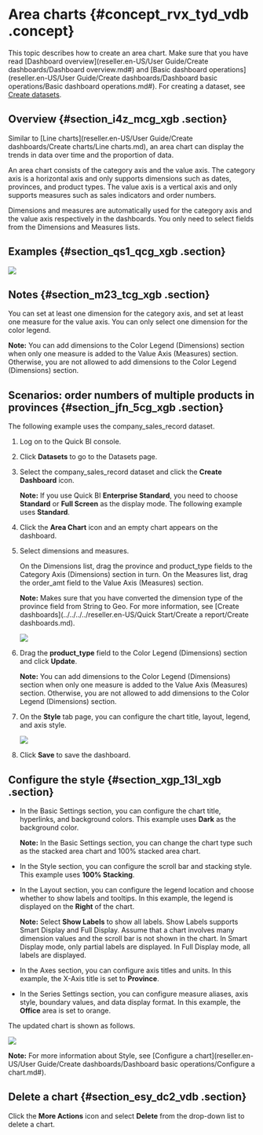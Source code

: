 # Area charts {#concept_rvx_tyd_vdb .concept}

This topic describes how to create an area chart. Make sure that you have read [Dashboard overview](reseller.en-US/User Guide/Create dashboards/Dashboard overview.md#) and [Basic dashboard operations](reseller.en-US/User Guide/Create dashboards/Dashboard basic operations/Basic dashboard operations.md#). For creating a dataset, see [Create datasets](https://help.aliyun.com/document_detail/61151.html?spm=a2c4g.11186623.6.599.34f62466FzveVP).

## Overview {#section_i4z_mcg_xgb .section}

Similar to [Line charts](reseller.en-US/User Guide/Create dashboards/Create charts/Line charts.md), an area chart can display the trends in data over time and the proportion of data.

An area chart consists of the category axis and the value axis. The category axis is a horizontal axis and only supports dimensions such as dates, provinces, and product types. The value axis is a vertical axis and only supports measures such as sales indicators and order numbers.

Dimensions and measures are automatically used for the category axis and the value axis respectively in the dashboards. You only need to select fields from the Dimensions and Measures lists.

## Examples {#section_qs1_qcg_xgb .section}

![](http://static-aliyun-doc.oss-cn-hangzhou.aliyuncs.com/assets/img/9125/15571365171682_en-US.png)

## Notes {#section_m23_tcg_xgb .section}

You can set at least one dimension for the category axis, and set at least one measure for the value axis. You can only select one dimension for the color legend.

**Note:** You can add dimensions to the Color Legend \(Dimensions\) section when only one measure is added to the Value Axis \(Measures\) section. Otherwise, you are not allowed to add dimensions to the Color Legend \(Dimensions\) section.

## Scenarios: order numbers of multiple products in provinces {#section_jfn_5cg_xgb .section}

The following example uses the company\_sales\_record dataset.

1.  Log on to the Quick BI console.
2.  Click **Datasets** to go to the Datasets page.
3.  Select the company\_sales\_record dataset and click the **Create Dashboard** icon.

    **Note:** If you use Quick BI **Enterprise Standard**, you need to choose **Standard** or **Full Screen** as the display mode. The following example uses **Standard**.

4.  Click the **Area Chart** icon and an empty chart appears on the dashboard.
5.  Select dimensions and measures.

    On the Dimensions list, drag the province and product\_type fields to the Category Axis \(Dimensions\) section in turn. On the Measures list, drag the order\_amt field to the Value Axis \(Measures\) section.

    **Note:** Makes sure that you have converted the dimension type of the province field from String to Geo. For more information, see [Create dashboards](../../../../reseller.en-US/Quick Start/Create a report/Create dashboards.md).

    ![](http://static-aliyun-doc.oss-cn-hangzhou.aliyuncs.com/assets/img/9125/15571365171679_en-US.png)

6.  Drag the **product\_type** field to the Color Legend \(Dimensions\) section and click **Update**.

    **Note:** You can add dimensions to the Color Legend \(Dimensions\) section when only one measure is added to the Value Axis \(Measures\) section. Otherwise, you are not allowed to add dimensions to the Color Legend \(Dimensions\) section.

7.  On the **Style** tab page, you can configure the chart title, layout, legend, and axis style.

    ![](http://static-aliyun-doc.oss-cn-hangzhou.aliyuncs.com/assets/img/9125/15571365171680_en-US.png)

8.  Click **Save** to save the dashboard.

## Configure the style {#section_xgp_13l_xgb .section}

-   In the Basic Settings section, you can configure the chart title, hyperlinks, and background colors. This example uses **Dark** as the background color.

    **Note:** In the Basic Settings section, you can change the chart type such as the stacked area chart and 100% stacked area chart.

-   In the Style section, you can configure the scroll bar and stacking style. This example uses **100% Stacking**.
-   In the Layout section, you can configure the legend location and choose whether to show labels and tooltips. In this example, the legend is displayed on the **Right** of the chart.

    **Note:** Select **Show Labels** to show all labels. Show Labels supports Smart Display and Full Display. Assume that a chart involves many dimension values and the scroll bar is not shown in the chart. In Smart Display mode, only partial labels are displayed. In Full Display mode, all labels are displayed.

-   In the Axes section, you can configure axis titles and units. In this example, the X-Axis title is set to **Province**.
-   In the Series Settings section, you can configure measure aliases, axis style, boundary values, and data display format. In this example, the **Office** area is set to orange.

The updated chart is shown as follows.

![](http://static-aliyun-doc.oss-cn-hangzhou.aliyuncs.com/assets/img/9125/15571365171682_en-US.png)

**Note:** For more information about Style, see [Configure a chart](reseller.en-US/User Guide/Create dashboards/Dashboard basic operations/Configure a chart.md#).

## Delete a chart {#section_esy_dc2_vdb .section}

Click the **More Actions** icon and select **Delete** from the drop-down list to delete a chart.


